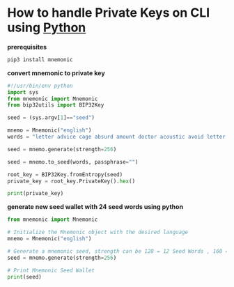 # How to handle Private Keys on CLI using [Python](https://pypi.org/project/mnemonic/)

**prerequisites**
```sh
pip3 install mnemonic
```

**convert mnemonic to private key**
```py
#!/usr/bin/env python
import sys
from mnemonic import Mnemonic
from bip32utils import BIP32Key

seed = (sys.argv[1]=="seed")

mnemo = Mnemonic("english")
words = "letter advice cage absurd amount doctor acoustic avoid letter advice cage above"  # Replace with your mnemonic phrase

seed = mnemo.generate(strength=256) 

seed = mnemo.to_seed(words, passphrase="")

root_key = BIP32Key.fromEntropy(seed)
private_key = root_key.PrivateKey().hex()

print(private_key)
```


**generate new seed wallet with 24 seed words using python**
```py
from mnemonic import Mnemonic

# Initialize the Mnemonic object with the desired language
mnemo = Mnemonic("english")

# Generate a mnemonic seed, strength can be 128 = 12 Seed Words , 160 = 15 Seed Words, or 256 = 24 Seed Words bits
seed = mnemo.generate(strength=256) 

# Print Mnemonic Seed Wallet
print(seed)
```

